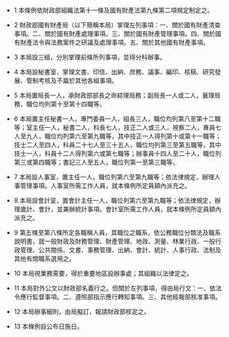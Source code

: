 * 1 本條例依財政部組織法第十一條及國有財產法第九條第二項規定制定之。

* 2 財政部國有財產局（以下簡稱本局）掌理左列事項：一、關於國有財產清查事項。二、關於國有財產處理事項。三、關於國有財產管理事項。四、關於國有財產法令與法務案件之研議及處理事項。五、關於其他國有財產事項。

* 3 本局設三組，分別掌理前條所列事項，並得分科辦事。

* 4 本局設秘書室，掌理文書、印信、出納、庶務、議事、編印、核稿、研究發展、管制考核及不屬於其他各組事項。

* 5 本局置局長一人，承財政部部長之命綜理局務；副局長一人或二人，襄理局務，職位均列第十至第十四職等。

* 6 本局置主任秘書一人，專門委員一人，組長三人，職位均列第八至第十二職等；室主任一人，秘書二人，科長七人，技正二人或三人，視察二人，專員七人至九人，職位均列第六至第九職等，其中技正一人得列第十或第十一職等；技士二人至四人，科員二十七人至三十五人，職位均列第三至第五職等，其中技士一人，科員十二人得列第六或第七職等；辦事員十四人至二十人，職位列第三或第四職等；書記三人至五人，職位列第一至第三職等。

* 7 本局設人事室，置主任一人，職位列第六至第九職等；依法律規定，辦理人事管理事項。人事室所需工作人員，就本條例所定員額內派充之。

* 8 本局設會計室，置會計主任一人，職位列第六至第九職等；依法律規定，辦理歲計、會計，並兼辦統計事項。會計室所需工作人員，就本條例所定員額內派充之。

* 9 第五條至第八條所定各職稱人員，其職位之職系，依公務職位分類法及職系說明書，就一般財政及財務管理、財產管理、地政、測量、林業行政、一般行政管理、公共關係、文書、事務管理、出納、會計、統計、人事行政、法制及其他有關職系選用之。

* 10 本局視業務需要，得於重要地區設辦事處；其組織以法律定之。

* 11 本局對外公文以財政部名義行之。但關於左列事項，得由局行文：一、依法令應行監督事項。二、遵照部指示應行轉知事項。三、其他經報部核准事項。

* 12 本局辦事細則，由局擬訂，報請財政部核定之。

* 13 本條例自公布日施日。

